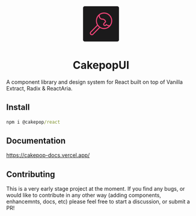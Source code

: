 <p align="center">
      <img width="20%" src="https://raw.githubusercontent.com/zwagnr/cakepop/main/apps/docs/public/cakepop.png" alt="cakepopUI" />
      <h1 align="center">CakepopUI</h1>
</p>

A component library and design system for React built on top of Vanilla Extract, Radix & ReactAria.


## Install

```cmd filename="myProject.ts" {3} copy
npm i @cakepop/react
```

## Documentation

https://cakepop-docs.vercel.app/

## Contributing

This is a very early stage project at the moment. If you find any bugs, or would like to contribute in any other way (adding components, enhancemnts, docs, etc) please feel free to start a discussion, or submit a PR!